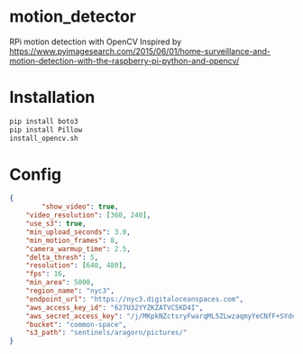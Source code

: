# motion_detector
RPi motion detection with OpenCV
Inspired by https://www.pyimagesearch.com/2015/06/01/home-surveillance-and-motion-detection-with-the-raspberry-pi-python-and-opencv/

# Installation
```bash
pip install boto3
pip install Pillow
install_opencv.sh
```

# Config
```json
{
        "show_video": true,
	"video_resolution": [360, 240],
	"use_s3": true,
	"min_upload_seconds": 3.0,
	"min_motion_frames": 8,
	"camera_warmup_time": 2.5,
	"delta_thresh": 5,
	"resolution": [640, 480],
	"fps": 16,
	"min_area": 5000,
	"region_name": "nyc3",
	"endpoint_url": "https://nyc3.digitaloceanspaces.com",
	"aws_access_key_id": "627U32YYZKZATVC5KD4I",
	"aws_secret_access_key": "/j/MKpkNZctsryFwarqML5ZLwzaqmyYeCNfF+SYdn/s",
	"bucket": "common-space",
	"s3_path": "sentinels/aragorn/pictures/"
}
```
